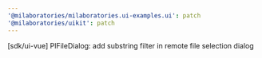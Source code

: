```yaml
---
'@milaboratories/milaboratories.ui-examples.ui': patch
'@milaboratories/uikit': patch
---
```


[sdk/ui-vue] PlFileDialog: add substring filter in remote file selection dialog
